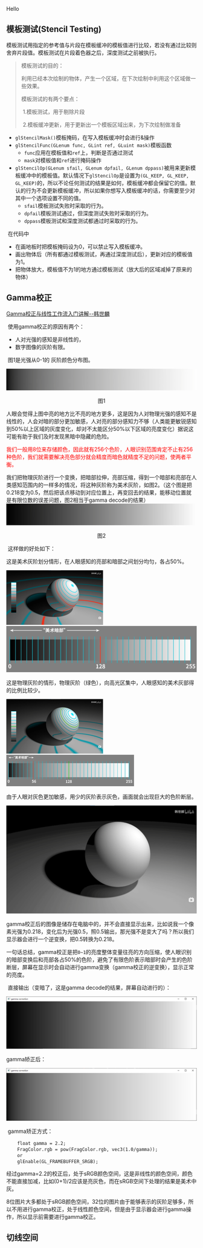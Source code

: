 Hello

## 模板测试(Stencil Testing)

​	模板测试用指定的参考值与片段在模板缓冲的模板值进行比较，若没有通过比较则舍弃片段值。模板测试在片段着色器之后，深度测试之前被执行。

> 模板测试的目的：
>
> 利用已经本次绘制的物体，产生一个区域，在下次绘制中利用这个区域做一些效果。
>
> 模板测试的有两个要点：
>
> ​	1.模板测试，用于剔除片段 
>
> ​	2.模板缓冲更新，用于更新出一个模板区域出来，为下次绘制做准备

- `glStencilMask()`模板掩码，在写入模板缓冲时会进行&操作
- `glStencilFunc(GLenum func, GLint ref, GLuint mask)`模板函数
  - `func`应用在模板值和`ref`上，判断是否通过测试
  - `mask`对模板值和`ref`进行掩码操作
- `glStencilOp(GLenum sfail, GLenum dpfail, GLenum dppass)`被用来更新模板缓冲中的模板值。默认情况下`glStencilOp`是设置为`(GL_KEEP, GL_KEEP, GL_KEEP)`的，所以不论任何测试的结果是如何，模板缓冲都会保留它的值。默认的行为不会更新模板缓冲，所以如果你想写入模板缓冲的话，你需要至少对其中一个选项设置不同的值。
  - `sfail`模板测试失败时采取的行为。
  - `dpfail`模板测试通过，但深度测试失败时采取的行为。
  - `dppass`模板测试和深度测试都通过时采取的行为。

​	在代码中

- 在画地板时把模板掩码设为0，可以禁止写入模板缓冲。
- 画出物体后（所有都通过模板测试，再通过深度测试后），更新对应的模板值为1。
- 把物体放大，模板值不为1的地方通过模板测试（放大后的区域减掉了原来的物体）

## Gamma校正

[Gamma校正与线性工作流入门讲解--韩世麟](https://www.bilibili.com/video/BV15t411Y7cf?share_source=copy_web)

​	使用gamma校正的原因有两个：

- 人对光强的感知是非线性的，
- 数字图像的灰阶有限。

​	图1是光强从0-1的 灰阶颜色分布图。

![image-20220618153004067](README.assets/image-20220618153004067.png)

<center>图1</center>

​	人眼会觉得上图中亮的地方比不亮的地方更多，这是因为人对物理光强的感知不是线性的，人会对暗的部分更加敏感，人对亮的部分感知力不够（人类能更敏锐感知到50%以上区域的灰度变化，却对不太能区分50%以下区域的亮度变化）据说这可能有助于我们及时发现黑暗中隐藏的危险。

<font color = red>	我们一般用8位来存储颜色，因此就有256个色阶，人眼识别范围肯定不止有256种色阶，我们就需要解决亮色部分就会精度而暗色就精度不足的问题，使两者平衡。</font>

​	我们把物理灰阶进行一个变换，把暗部拉伸，亮部压缩，得到一个暗部和亮部在人类感知范围内的一样多的情况，将这种灰阶称为美术灰阶，如图2。（这个图是把0.218变为0.5，然后把该点移动到对应位置上，再变回去的结果，能移动位置就是有限位数的误差问题，图2相当于gamma decode的结果）![image-20220618152929657](README.assets/image-20220618152929657.png)

<center>图2</center>

​	这样做的好处如下：

​	这是美术灰阶划分情形，在人眼感知的亮部和暗部之间划分均匀，各占50%。

<img src="README.assets/image-20220618155819075.png" alt="image-20220618155819075" style="zoom:25%;" />

<img src="README.assets/image-20220618161141252.png" alt="image-20220618161141252" style="zoom: 50%;" />



​	这是物理灰阶的情形，物理灰阶（绿色），向高光区集中，人眼感知的美术灰部得的比例比较少。

<img src="README.assets/image-20220618155723249.png" alt="image-20220618155723249" style="zoom: 25%;" />

<img src="README.assets/image-20220618161005662.png" alt="image-20220618161005662" style="zoom: 33%;" />

​	由于人眼对灰色更加敏感，用少的灰阶表示灰色，画面就会出现巨大的色阶断层。

![image-20220618155917764](README.assets/image-20220618155917764.png)

​	gamma校正后的图像是储存在电脑中的，并不会直接显示出来，比如说我一个像素光强为0.218，变化后为光强0.5，照0.5输出，那光强不是变大了吗？所以我们显示器会进行一个逆变换，把0.5转换为0.218。

​	一句话总结，gamma校正是把`0~1`的亮度整体变量往亮的方向压缩，使人眼识别的暗部变换后和亮部各占50%的色阶，避免了有限色阶表示暗部时会产生的色阶断层，屏幕在显示时会自动进行gamma变换（gamma校正的逆变换），显示正常的亮度。

​	直接输出（变暗了，这是gamma decode的结果，屏幕自动进行的）：

![image-20220618113110221](README.assets/image-20220618113110221.png)

gamma矫正后：

![image-20220618113223632](README.assets/image-20220618113223632.png)

​	gamma矫正方式：

```
    float gamma = 2.2;
    FragColor.rgb = pow(FragColor.rgb, vec3(1.0/gamma));
    or
    glEnable(GL_FRAMEBUFFER_SRGB);
```



​	经过gamma=2.2的校正后，处于sRGB颜色空间，这是非线性的颜色空间，颜色不能直接加减，比如(0+1)/2应该是亮灰色，而在sRGB空间下处理的结果是美术中灰。

​	8位图片大多都处于sRGB颜色空间，32位的图片由于能够表示的灰阶足够多，所以不用进行gamma校正，处于线性颜色空间，但是由于显示器会进行gamma操作，所以显示前需要进行gamma校正。



## 切线空间

